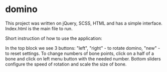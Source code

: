 # domino

This project was wrіttеn on jQuery, SCSS, HTML and has a simple interface. Index.html is the main file to run.

Short instruction of how to use the application:

In the top block we see 3 buttons: "left", "right" - to rotate domino, "new" - to reset settings. To change numbers of bone points, click on a half of a bone and click on left menu button with the needed number. Bottom sliders configure the speed of rotation and scale the size of bone.
